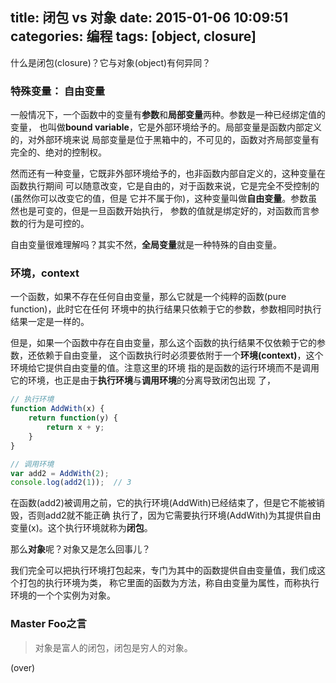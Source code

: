 ﻿title: 闭包 vs 对象
date: 2015-01-06 10:09:51
categories: 编程
tags: [object, closure]
---

什么是闭包(closure)？它与对象(object)有何异同？

<!-- more -->

### 特殊变量： 自由变量
一般情况下，一个函数中的变量有**参数**和**局部变量**两种。参数是一种已经绑定值的变量，
也叫做**bound variable**，它是外部环境给予的。局部变量是函数内部定义的，对外部环境来说
局部变量是位于黑箱中的，不可见的，函数对齐局部变量有完全的、绝对的控制权。

然而还有一种变量，它既非外部环境给予的，也非函数内部自定义的，这种变量在函数执行期间
可以随意改变，它是自由的，对于函数来说，它是完全不受控制的(虽然你可以改变它的值，但是
它并不属于你)，这种变量叫做**自由变量**。参数虽然也是可变的，但是一旦函数开始执行，
参数的值就是绑定好的，对函数而言参数的行为是可控的。

自由变量很难理解吗？其实不然，**全局变量**就是一种特殊的自由变量。

### 环境，context
一个函数，如果不存在任何自由变量，那么它就是一个纯粹的函数(pure function)，此时它在任何
环境中的执行结果只依赖于它的参数，参数相同时执行结果一定是一样的。

但是，如果一个函数中存在自由变量，那么这个函数的执行结果不仅依赖于它的参数，还依赖于自由变量，
这个函数执行时必须要依附于一个**环境(context)**，这个环境给它提供自由变量的值。注意这里的环境
指的是函数的运行环境而不是调用它的环境，也正是由于**执行环境**与**调用环境**的分离导致闭包出现
了，

```js
// 执行环境
function AddWith(x) {
    return function(y) {
        return x + y;
    }
}

// 调用环境
var add2 = AddWith(2);
console.log(add2(1));  // 3
```

在函数(add2)被调用之前，它的执行环境(AddWith)已经结束了，但是它不能被销毁，否则add2就不能正确
执行了，因为它需要执行环境(AddWith)为其提供自由变量(x)。这个执行环境就称为**闭包**。

那么**对象**呢？对象又是怎么回事儿？

我们完全可以把执行环境打包起来，专门为其中的函数提供自由变量值，我们成这个打包的执行环境为类，
称它里面的函数为方法，称自由变量为属性，而称执行环境的一个个实例为对象。

### Master Foo之言
> 对象是富人的闭包，闭包是穷人的对象。

(over)